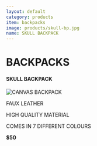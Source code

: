 ```yaml
---
layout: default
category: products
item: backpacks
image: products/skull-bp.jpg
name: SKULL BACKPACK
---
```


# BACKPACKS

#### SKULL BACKPACK

![CANVAS BACKPACK](http://situ0020.github.com/ecommerce-website/images/products/skull-bp.jpg)

FAUX LEATHER

HIGH QUALITY MATERIAL

COMES IN 7 DIFFERENT COLOURS

**$50**
